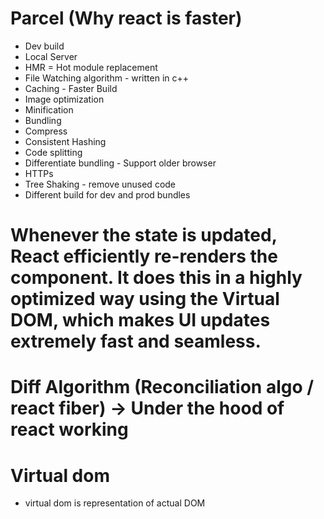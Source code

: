 # Parcel (Why react is faster)

- Dev build
- Local Server
- HMR = Hot module replacement
- File Watching algorithm - written in c++
- Caching - Faster Build
- Image optimization
- Minification
- Bundling
- Compress
- Consistent Hashing
- Code splitting
- Differentiate bundling - Support older browser
- HTTPs
- Tree Shaking - remove unused code
- Different build for dev and prod bundles

# Whenever the state is updated, React efficiently re-renders the component. It does this in a highly optimized way using the Virtual DOM, which makes UI updates extremely fast and seamless.

# Diff Algorithm (Reconciliation algo / react fiber) -> Under the hood of react working

# Virtual dom

- virtual dom is representation of actual DOM
